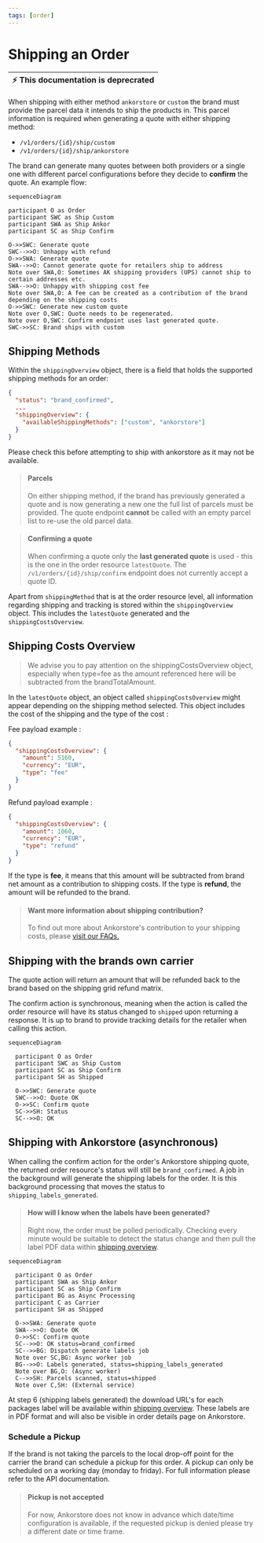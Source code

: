 ```yaml
---
tags: [order]
---
```


# Shipping an Order

| :zap: This documentation is deprecrated |
| --------------------------------------- |

When shipping with either method `ankorstore` or `custom` the brand must provide the parcel data it intends to ship the products in. This parcel information is required when generating a quote with either shipping method:

- `/v1/orders/{id}/ship/custom`
- `/v1/orders/{id}/ship/ankorstore`

The brand can generate many quotes between both providers or a single one with different parcel configurations before they decide to **confirm** the quote. An example flow:

```mermaid
sequenceDiagram

participant O as Order
participant SWC as Ship Custom
participant SWA as Ship Ankor
participant SC as Ship Confirm

O->>SWC: Generate quote
SWC-->>O: Unhappy with refund
O->>SWA: Generate quote
SWA-->>O: Cannot generate quote for retailers ship to address
Note over SWA,O: Sometimes AK shipping providers (UPS) cannot ship to certain addresses etc.
SWA-->>O: Unhappy with shipping cost fee
Note over SWA,O: A fee can be created as a contribution of the brand depending on the shipping costs
O->>SWC: Generate new custom quote
Note over O,SWC: Quote needs to be regenerated.
Note over O,SWC: Confirm endpoint uses last generated quote.
SWC->>SC: Brand ships with custom
```

## Shipping Methods

Within the `shippingOverview` object, there is a field that holds the supported shipping methods for an order:

```json
{
  "status": "brand_confirmed",
  ...
  "shippingOverview": {
    "availableShippingMethods": ["custom", "ankorstore"]
  }
}
```

Please check this before attempting to ship with ankorstore as it may not be available.

<!-- theme: warning -->

> #### Parcels
>
> On either shipping method, if the brand has previously generated a quote and is now generating a new one the full list of parcels must be provided. The quote endpoint **cannot** be called with an empty parcel list to re-use the old parcel data.

<!-- theme: danger -->

> #### Confirming a quote
>
> When confirming a quote only the **last generated quote** is used - this is the one in the order resource `latestQuote`. The `/v1/orders/{id}/ship/confirm` endpoint does not currently accept a quote ID.

Apart from `shippingMethod` that is at the order resource level, all information regarding shipping and tracking is stored within the `shippingOverview` object. This includes the `latestQuote` generated and the `shippingCostsOverview`.

## Shipping Costs Overview

<!-- theme: warning -->

> We advise you to pay attention on the shippingCostsOverview object, especially when type=fee as the amount referenced here will be subtracted from the brandTotalAmount.

In the `latestQuote` object, an object called `shippingCostsOverview` might appear depending on the shipping method selected.
This object includes the cost of the shipping and the type of the cost :

Fee payload example :

```json
{
  "shippingCostsOverview": {
    "amount": 5160,
    "currency": "EUR",
    "type": "fee"
  }
}
```

Refund payload example :

```json
{
  "shippingCostsOverview": {
    "amount": 1060,
    "currency": "EUR",
    "type": "refund"
  }
}
```

If the type is **fee**, it means that this amount will be subtracted from brand net amount as a contribution to shipping costs. If the type is **refund**, the amount will be refunded to the brand.

<!-- theme: info -->

> #### Want more information about shipping contribution?
>
> To find out more about Ankorstore's contribution to your shipping costs, please [visit our FAQs.](https://knowledgecommunity.force.com/faq/s/article/shippingpolicy?language=en_US)

## Shipping with the brands own carrier

The quote action will return an amount that will be refunded back to the brand based on the shipping grid refund matrix.

The confirm action is synchronous, meaning when the action is called the order resource will have its status changed to `shipped` upon returning a response. It is up to brand to provide tracking details for the retailer when calling this action.

```mermaid
sequenceDiagram

  participant O as Order
  participant SWC as Ship Custom
  participant SC as Ship Confirm
  participant SH as Shipped

  O->>SWC: Generate quote
  SWC-->>O: Quote OK
  O->>SC: Confirm quote
  SC->>SH: Status
  SC-->>O: OK
```

## Shipping with Ankorstore (asynchronous)

When calling the confirm action for the order's Ankorstore shipping quote, the returned order resource's status will still be `brand_confirmed`. A job in the background will generate the shipping labels for the order. It is this background processing that moves the status to `shipping_labels_generated`.

<!-- theme: info -->

> #### How will I know when the labels have been generated?
>
> Right now, the order must be polled periodically. Checking every minute would be suitable to detect the status change and then pull the label PDF data within [shipping overview](spec/v1.yaml/components/schemas/orderShippingOverview).

```mermaid
sequenceDiagram

  participant O as Order
  participant SWA as Ship Ankor
  participant SC as Ship Confirm
  participant BG as Async Processing
  participant C as Carrier
  participant SH as Shipped

  O->>SWA: Generate quote
  SWA-->>O: Quote OK
  O->>SC: Confirm quote
  SC-->>O: OK status=brand_confirmed
  SC-->>BG: Dispatch generate labels job
  Note over SC,BG: Async worker job
  BG-->>O: Labels generated, status=shipping_labels_generated
  Note over BG,O: (Async worker)
  C-->>SH: Parcels scanned, status=shipped
  Note over C,SH: (External service)
```

At step 6 (shipping labels generated) the download URL's for each packages label will be available within [shipping overview](spec/v1.yaml/components/schemas/orderShippingOverview). These labels are in PDF format and will also be visible in order details page on Ankorstore.

### Schedule a Pickup

If the brand is not taking the parcels to the local drop-off point for the carrier the brand can schedule a pickup for this order. A pickup can only be scheduled on a working day (monday to friday). For full information please refer to the API documentation.

<!-- theme: info -->

> #### Pickup is not accepted
>
> For now, Ankorstore does not know in advance which date/time configuration is available, if the requested pickup is denied please try a different date or time frame.
